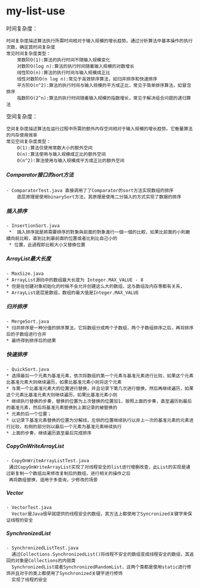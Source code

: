 # my-list-use

时间复杂度：

```
时间复杂度描述算法执行所需时间相对于输入规模的增长趋势。通过分析算法中基本操作的执行次数，确定其时间复杂度
常见时间复杂度类型：
    常数阶O(1):算法的执行时间不随输入规模变化 
    对数阶O(log n):算法的执行时间随着输入规模的对数增长
    线性阶O(n):算法的执行时间与输入规模成正比
    线性对数阶O(n log n):常见于高效排序算法，如归并排序和快速排序
    平方阶O(n^2):算法的执行时间与输入规模的平方成正比，常见于简单排序算法，如冒泡排序
    指数阶O(2^n):算法的执行时间随着输入规模的指数增长，常见于解决组合问题的递归算法
```

空间复杂度：

```
空间复杂度描述算法在运行过程中所需的额外内存空间相对于输入规模的增长趋势。它衡量算法的内存使用效率
常见空间复杂度类型：
    O(1):算法仅使用常数大小的额外空间
    O(n):算法使用与输入规模成正比的额外空间
    O(n^2):算法使用与输入规模成平方成正比的额外空间

```

##### Comparator接口的sort方法

    - ComparatorTest.java 直接调用了了Comparator的sort方法实现数组的排序
        底层原理是使用binarySort方法，其原理是使用二分插入的方式实现了数据的排序

##### 插入排序

    - InsertionSort.java    
	 * 	插入排序就是將需要排序的對象與前面的對象進行一個一個的比較，如果比前面的小則繼續向前比較，直到比到最前面的位置或者比到比自己小的
     * 位置，此過程即比較大小又替換位置

##### ArrayList最大长度

    - MaxSize.java
    * ArrayList源码中的数组最大长度为 Integer.MAX_VALUE - 8
    * 但是在创建对象初始化的时候不会允许创建这么大的数组，这与数组及内存等都有关系，
    * ArrayList底层是数组，数组的最大值是Integer.MAX_VALUE

##### 归并排序

    - MergeSort.java
    * 归并排序是一种分值的排序算法，它将数组分成两个子数组，两个子数组排序之后，再将排序后的子数组进行合并
    * 最终得到排序后的结果

##### 快速排序

    - QuickSort.java
    * 选择最后一个元素为基准元素，依次将数组的第一个元素与基准元素进行比较，如果这个元素比基准元素大则继续遍历，如果比基准元素小则将这个元素
    * 与第一个比基准元素大的位置进行替换，并且记录下第几次进行替换，然后再继续遍历，如果这个元素比基准元素大则继续遍历，如果比基准元素小则
    * 继续执行替换的步奏，替换的位置为上次替换的位置加1，按照上面的步奏，直至遍历到最后的基准元素，然后将基准元素替换到上面记录的被替换的
    * 元素的后一个位置；
    * 以记录下基准元素替换的位置为分解线，左侧的位置继续执行以非上一次的基准元素的元素进行比较，右侧的部分则以最后一个元素为基准元素继续执行
    * 上面的步奏，继续遍历直至最后完成排序

##### CopyOnWriteArrayList

    - CopyOnWriteArrayListTest.java
     通过CopyOnWriteArrayList实现了对线程安全的list进行增删改查，此List的实现是通过新复制一个数组出来修改复制后的数组，进行相关的操作之后
     再将数组替换，适用于多查询，少修改的场景

##### Vector

    - VectorTest.java
      Vector是Java很早就提供的线程安全的数组，其方法上都使用了Syncronized关键字来保证线程的安全

##### SynchronizedList

    - SynchronizedListTest.java
      通过Collections.SynchronizedList()将线程不安全的数组变成线程安全的数组，其返回的对象是Collections的内部类
      SynchronizedList或者SynchronizedRandomList，这两个类都是使用static进行修饰并且对于的类上都使用了Synchronized关键字进行修饰
      实现了线程的安全
